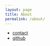 ```yaml
---
layout: page
title: About
permalink: /about/
---
```


* [contact](mailto:i@ghosind.com)
* [github](https://github.com/domergan)

